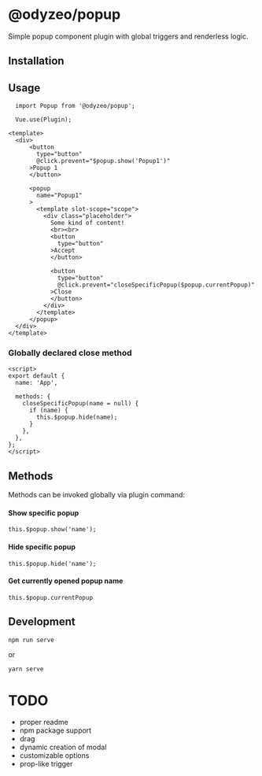 # @odyzeo/popup

Simple popup component plugin with global triggers
and renderless logic.

## Installation

## Usage
```
  import Popup from '@odyzeo/popup';
  
  Vue.use(Plugin);
```

```
<template>
  <div>
      <button
        type="button"         
        @click.prevent="$popup.show('Popup1')"
      >Popup 1
      </button>
        
      <popup
        name="Popup1"
      >
        <template slot-scope="scope">
          <div class="placeholder">
            Some kind of content!
            <br><br>
            <button              
              type="button"
            >Accept
            </button>

            <button
              type="button"              
              @click.prevent="closeSpecificPopup($popup.currentPopup)"
            >Close
            </button>
          </div>
        </template>
      </popup>
  </div>
</template>
```

### Globally declared close method
```
<script>
export default {
  name: 'App',
 
  methods: {
    closeSpecificPopup(name = null) {
      if (name) {
        this.$popup.hide(name);
      }
    },
  },
};
</script>
```

## Methods
Methods can be invoked globally via plugin command:

#### Show specific popup
```
this.$popup.show('name');
```

#### Hide specific popup
```
this.$popup.hide('name');
```

#### Get currently opened popup name
```
this.$popup.currentPopup
```

## Development

```
npm run serve
```

or

```bash
yarn serve
```

# TODO
- proper readme
- npm package support
- drag
- dynamic creation of modal
- customizable options
- prop-like trigger
